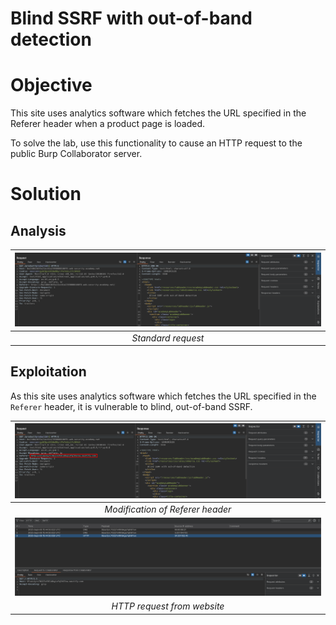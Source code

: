 # Blind SSRF with out-of-band detection
# Objective
This site uses analytics software which fetches the URL specified in the Referer header when a product page is loaded.

To solve the lab, use this functionality to cause an HTTP request to the public Burp Collaborator server. 

# Solution
## Analysis

|![](Images/image-12.png)|
|:--:| 
| *Standard request* |


## Exploitation
As this site uses analytics software which fetches the URL specified in the `Referer` header, it is vulnerable to blind, out-of-band SSRF.

|![](Images/image-13.png)|
|:--:| 
| *Modification of Referer header* |
|![](Images/image-14.png)|
| *HTTP request from website* |
